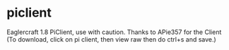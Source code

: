 # piclient
Eaglercraft 1.8 PiClient, use with caution.
Thanks to APie357 for the Client
(To download, click on pi client, then view raw
then do ctrl+s and save.)
